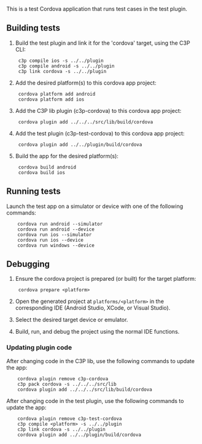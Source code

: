 This is a test Cordova application that runs test cases in the test plugin.

## Building tests

1. Build the test plugin and link it for the 'cordova' target, using the C3P CLI:

        c3p compile ios -s ../../plugin
        c3p compile android -s ../../plugin
        c3p link cordova -s ../../plugin

2. Add the desired platform(s) to this cordova app project:

        cordova platform add android
        cordova platform add ios

3. Add the C3P lib plugin (c3p-cordova) to this cordova app project:

        cordova plugin add ../../../src/lib/build/cordova

3. Add the test plugin (c3p-test-cordova) to this cordova app project:

        cordova plugin add ../../plugin/build/cordova

4. Build the app for the desired platform(s):

        cordova build android
        cordova build ios

## Running tests

Launch the test app on a simulator or device with one of the following commands:

        cordova run android --simulator
        cordova run android --device
        cordova run ios --simulator
        cordova run ios --device
        cordova run windows --device

## Debugging
1. Ensure the cordova project is prepared (or built) for the target platform:

        cordova prepare <platform>

2. Open the generated project at `platforms/<platform>` in the corresponding IDE (Android Studio, XCode, or Visual Studio).

3. Select the desired target device or emulator.

4. Build, run, and debug the project using the normal IDE functions.

### Updating plugin code

After changing code in the C3P lib, use the following commands to update the app:

        cordova plugin remove c3p-cordova
        c3p pack cordova -s ../../../src/lib
        cordova plugin add ../../../src/lib/build/cordova

After changing code in the test plugin, use the following commands to update the app:

        cordova plugin remove c3p-test-cordova
        c3p compile <platform> -s ../../plugin
        c3p link cordova -s ../../plugin
        cordova plugin add ../../plugin/build/cordova

